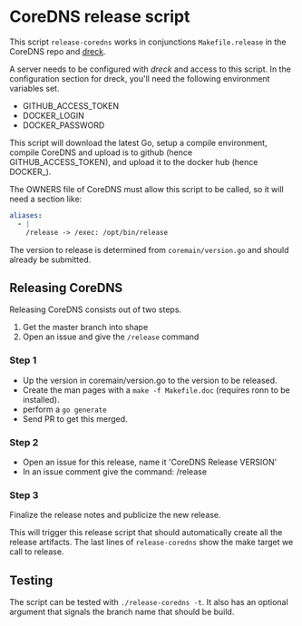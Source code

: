# CoreDNS release script

This script `release-coredns` works in conjunctions `Makefile.release` in the CoreDNS
repo and [dreck](github.com/miekg/dreck).

A server needs to be configured with *dreck* and access to this script. In the configuration
section for dreck, you'll need the following environment variables set.

* GITHUB_ACCESS_TOKEN
* DOCKER_LOGIN
* DOCKER_PASSWORD

This script will download the latest Go, setup a compile environment, compile CoreDNS and upload
is to github (hence GITHUB_ACCESS_TOKEN), and upload it to the docker hub (hence DOCKER_).

The OWNERS file of CoreDNS must allow this script to be called, so it will need a section like:

~~~ yaml
aliases:
  - |
    /release -> /exec: /opt/bin/release
~~~

The version to release is determined from `coremain/version.go` and should already be submitted.

## Releasing CoreDNS

Releasing CoreDNS consists out of two steps.

1. Get the master branch into shape
2. Open an issue and give the `/release` command

### Step 1

* Up the version in coremain/version.go to the version to be released.
* Create the man pages with a `make -f Makefile.doc` (requires ronn to be installed).
* perform a `go generate`
* Send PR to get this merged.

### Step 2

* Open an issue for this release, name it 'CoreDNS Release VERSION'
* In an issue comment give the command: /release

### Step 3

Finalize the release notes and publicize the new release.

This will trigger this release script that should automatically create all the release artifacts.
The last lines of `release-coredns` show the make target we call to release.

## Testing

The script can be tested with `./release-coredns -t`. It also has an optional argument that signals
the branch name that should be build.
